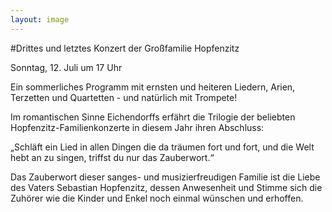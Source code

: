 ```yaml
---
layout: image
---
```


\#Drittes und letztes Konzert der Großfamilie Hopfenzitz

Sonntag, 12. Juli um 17 Uhr 

Ein sommerliches Programm mit ernsten und heiteren Liedern, Arien, Terzetten und Quartetten - und natürlich mit Trompete!

Im romantischen Sinne Eichendorffs erfährt die Trilogie der beliebten Hopfenzitz-Familienkonzerte in diesem Jahr ihren Abschluss:  

„Schläft ein Lied in allen Dingen
die da träumen fort und fort,
und die Welt hebt an zu singen,
triffst du nur das Zauberwort.“

Das Zauberwort dieser sanges- und musizierfreudigen Familie ist die Liebe des Vaters Sebastian Hopfenzitz, dessen Anwesenheit und Stimme sich die Zuhörer wie die Kinder und Enkel noch einmal wünschen und erhoffen.
